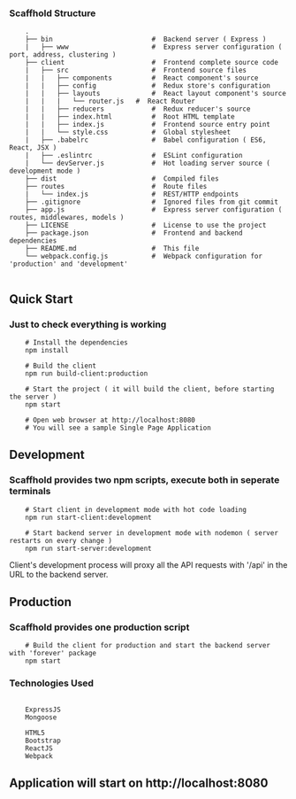 
### Scaffhold Structure 

```
	.
	├── bin                         #  Backend server ( Express )
	|   ├── www                     #  Express server configuration ( port, address, clustering )
	├── client                      #  Frontend complete source code                                
	|   ├── src                     #  Frontend source files
	|   |   ├── components          #  React component's source
	|   |   ├── config              #  Redux store's configuration
	|   |   ├── layouts             #  React layout component's source
	|   |   |   └── router.js 	#  React Router    
	|   |   ├── reducers            #  Redux reducer's source
	|   |   ├── index.html          #  Root HTML template
	|   |   ├── index.js            #  Frontend source entry point
	|   |   └── style.css           #  Global stylesheet
	|   ├── .babelrc                #  Babel configuration ( ES6, React, JSX )
	|   ├── .eslintrc               #  ESLint configuration
	|   └── devServer.js            #  Hot loading server source ( development mode )
	├── dist                        #  Compiled files     
	├── routes                      #  Route files
	|   └── index.js                #  REST/HTTP endpoints
	├── .gitignore                  #  Ignored files from git commit
	├── app.js                      #  Express server configuration ( routes, middlewares, models )
	├── LICENSE                     #  License to use the project
	├── package.json                #  Frontend and backend dependencies
	├── README.md                   #  This file
	└── webpack.config.js           #  Webpack configuration for 'production' and 'development' 
 
```

## Quick Start
### Just to check everything is working
```
	# Install the dependencies
	npm install

	# Build the client 
	npm run build-client:production

	# Start the project ( it will build the client, before starting the server )
	npm start

	# Open web browser at http://localhost:8080
	# You will see a sample Single Page Application
```

## Development
### Scaffhold provides two npm scripts, execute both in seperate terminals
```	
	# Start client in development mode with hot code loading
	npm run start-client:development

	# Start backend server in development mode with nodemon ( server restarts on every change )
	npm run start-server:development
```
Client's development process will proxy all the API requests with '/api' in the URL to the backend server.

## Production
### Scaffhold provides one production script
```
	# Build the client for production and start the backend server with 'forever' package
	npm start 
```

### Technologies Used
```
	
	ExpressJS
	Mongoose

	HTML5
	Bootstrap
	ReactJS
	Webpack

```

## Application will start on http://localhost:8080